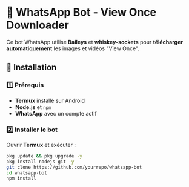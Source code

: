 # 🤖 WhatsApp Bot - View Once Downloader

Ce bot WhatsApp utilise **Baileys** et **whiskey-sockets** pour **télécharger automatiquement** les images et vidéos "View Once".

## 🔧 Installation

### 1️⃣ Prérequis
- **Termux** installé sur Android
- **Node.js** et `npm`
- **WhatsApp** avec un compte actif

### 2️⃣ Installer le bot  
Ouvrir **Termux** et exécuter :

```sh
pkg update && pkg upgrade -y
pkg install nodejs git -y
git clone https://github.com/yourrepo/whatsapp-bot
cd whatsapp-bot
npm install
